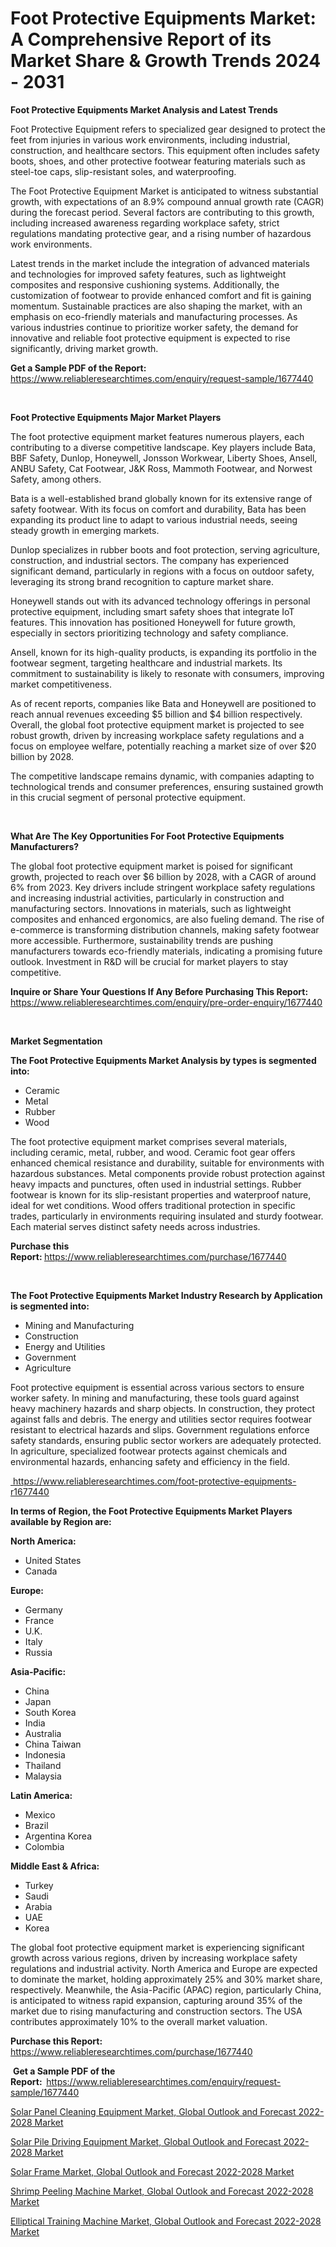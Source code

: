 <p><h1>Foot Protective Equipments Market: A Comprehensive Report of its Market Share & Growth Trends 2024 - 2031</h1></p><p><strong>Foot Protective Equipments Market Analysis and Latest Trends</strong></p>
<p><p>Foot Protective Equipment refers to specialized gear designed to protect the feet from injuries in various work environments, including industrial, construction, and healthcare sectors. This equipment often includes safety boots, shoes, and other protective footwear featuring materials such as steel-toe caps, slip-resistant soles, and waterproofing. </p><p>The Foot Protective Equipment Market is anticipated to witness substantial growth, with expectations of an 8.9% compound annual growth rate (CAGR) during the forecast period. Several factors are contributing to this growth, including increased awareness regarding workplace safety, strict regulations mandating protective gear, and a rising number of hazardous work environments. </p><p>Latest trends in the market include the integration of advanced materials and technologies for improved safety features, such as lightweight composites and responsive cushioning systems. Additionally, the customization of footwear to provide enhanced comfort and fit is gaining momentum. Sustainable practices are also shaping the market, with an emphasis on eco-friendly materials and manufacturing processes. As various industries continue to prioritize worker safety, the demand for innovative and reliable foot protective equipment is expected to rise significantly, driving market growth.</p></p>
<p><strong>Get a Sample PDF of the Report:&nbsp;</strong> <a href="https://www.reliableresearchtimes.com/enquiry/request-sample/1677440?utm_campaign=1612&utm_medium=2&utm_source=Github&utm_content=ia&utm_term=14102024&utm_id=foot-protective-equipments">https://www.reliableresearchtimes.com/enquiry/request-sample/1677440</a></p>
<p>&nbsp;</p>
<p><strong>Foot Protective Equipments Major Market Players</strong></p>
<p><p>The foot protective equipment market features numerous players, each contributing to a diverse competitive landscape. Key players include Bata, BBF Safety, Dunlop, Honeywell, Jonsson Workwear, Liberty Shoes, Ansell, ANBU Safety, Cat Footwear, J&K Ross, Mammoth Footwear, and Norwest Safety, among others.</p><p>Bata is a well-established brand globally known for its extensive range of safety footwear. With its focus on comfort and durability, Bata has been expanding its product line to adapt to various industrial needs, seeing steady growth in emerging markets.</p><p>Dunlop specializes in rubber boots and foot protection, serving agriculture, construction, and industrial sectors. The company has experienced significant demand, particularly in regions with a focus on outdoor safety, leveraging its strong brand recognition to capture market share.</p><p>Honeywell stands out with its advanced technology offerings in personal protective equipment, including smart safety shoes that integrate IoT features. This innovation has positioned Honeywell for future growth, especially in sectors prioritizing technology and safety compliance.</p><p>Ansell, known for its high-quality products, is expanding its portfolio in the footwear segment, targeting healthcare and industrial markets. Its commitment to sustainability is likely to resonate with consumers, improving market competitiveness.</p><p>As of recent reports, companies like Bata and Honeywell are positioned to reach annual revenues exceeding $5 billion and $4 billion respectively. Overall, the global foot protective equipment market is projected to see robust growth, driven by increasing workplace safety regulations and a focus on employee welfare, potentially reaching a market size of over $20 billion by 2028.</p><p>The competitive landscape remains dynamic, with companies adapting to technological trends and consumer preferences, ensuring sustained growth in this crucial segment of personal protective equipment.</p></p>
<p>&nbsp;</p>
<p><strong>What Are The Key Opportunities For Foot Protective Equipments Manufacturers?</strong></p>
<p><p>The global foot protective equipment market is poised for significant growth, projected to reach over $6 billion by 2028, with a CAGR of around 6% from 2023. Key drivers include stringent workplace safety regulations and increasing industrial activities, particularly in construction and manufacturing sectors. Innovations in materials, such as lightweight composites and enhanced ergonomics, are also fueling demand. The rise of e-commerce is transforming distribution channels, making safety footwear more accessible. Furthermore, sustainability trends are pushing manufacturers towards eco-friendly materials, indicating a promising future outlook. Investment in R&D will be crucial for market players to stay competitive.</p></p>
<p><strong>Inquire or Share Your Questions If Any Before Purchasing This Report:</strong> <a href="https://www.reliableresearchtimes.com/enquiry/pre-order-enquiry/1677440?utm_campaign=1612&utm_medium=2&utm_source=Github&utm_content=ia&utm_term=14102024&utm_id=foot-protective-equipments">https://www.reliableresearchtimes.com/enquiry/pre-order-enquiry/1677440</a></p>
<p>&nbsp;</p>
<p><strong>Market Segmentation</strong></p>
<p><strong>The Foot Protective Equipments Market Analysis by types is segmented into:</strong></p>
<p><ul><li>Ceramic</li><li>Metal</li><li>Rubber</li><li>Wood</li></ul></p>
<p><p>The foot protective equipment market comprises several materials, including ceramic, metal, rubber, and wood. Ceramic foot gear offers enhanced chemical resistance and durability, suitable for environments with hazardous substances. Metal components provide robust protection against heavy impacts and punctures, often used in industrial settings. Rubber footwear is known for its slip-resistant properties and waterproof nature, ideal for wet conditions. Wood offers traditional protection in specific trades, particularly in environments requiring insulated and sturdy footwear. Each material serves distinct safety needs across industries.</p></p>
<p><strong>Purchase this Report:&nbsp;</strong><a href="https://www.reliableresearchtimes.com/purchase/1677440?utm_campaign=1612&utm_medium=2&utm_source=Github&utm_content=ia&utm_term=14102024&utm_id=foot-protective-equipments">https://www.reliableresearchtimes.com/purchase/1677440</a></p>
<p>&nbsp;</p>
<p><strong>The Foot Protective Equipments Market Industry Research by Application is segmented into:</strong></p>
<p><ul><li>Mining and Manufacturing</li><li>Construction</li><li>Energy and Utilities</li><li>Government</li><li>Agriculture</li></ul></p>
<p><p>Foot protective equipment is essential across various sectors to ensure worker safety. In mining and manufacturing, these tools guard against heavy machinery hazards and sharp objects. In construction, they protect against falls and debris. The energy and utilities sector requires footwear resistant to electrical hazards and slips. Government regulations enforce safety standards, ensuring public sector workers are adequately protected. In agriculture, specialized footwear protects against chemicals and environmental hazards, enhancing safety and efficiency in the field.</p></p>
<p><a href="https://www.reliableresearchtimes.com/foot-protective-equipments-r1677440?utm_campaign=1612&utm_medium=2&utm_source=Github&utm_content=ia&utm_term=14102024&utm_id=foot-protective-equipments">&nbsp;https://www.reliableresearchtimes.com/foot-protective-equipments-r1677440</a></p>
<p><strong>In terms of Region, the Foot Protective Equipments Market Players available by Region are:</strong></p>
<p>
    <p> <strong> North America: </strong>
        <ul>
            <li>United States</li>
            <li>Canada</li>
        </ul>
        </p> 
    <p> <strong> Europe: </strong>
        <ul>
            <li>Germany</li>
            <li>France</li>
            <li>U.K.</li>
            <li>Italy</li>
            <li>Russia</li>
        </ul>
        </p> 
    <p> <strong> Asia-Pacific: </strong>
        <ul>
            <li>China</li>
            <li>Japan</li>
            <li>South Korea</li>
            <li>India</li>
            <li>Australia</li>
            <li>China Taiwan</li>
            <li>Indonesia</li>
            <li>Thailand</li>
            <li>Malaysia</li>
        </ul>
        </p> 
    <p> <strong> Latin America: </strong>
        <ul>
            <li>Mexico</li>
            <li>Brazil</li>
            <li>Argentina Korea</li>
            <li>Colombia</li>
        </ul>
        </p> 
    <p> <strong> Middle East & Africa: </strong>
        <ul>
            <li>Turkey</li>
            <li>Saudi</li>
            <li>Arabia</li>
            <li>UAE</li>
            <li>Korea</li>
        </ul>
    </p>
    </p>
<p><p>The global foot protective equipment market is experiencing significant growth across various regions, driven by increasing workplace safety regulations and industrial activity. North America and Europe are expected to dominate the market, holding approximately 25% and 30% market share, respectively. Meanwhile, the Asia-Pacific (APAC) region, particularly China, is anticipated to witness rapid expansion, capturing around 35% of the market due to rising manufacturing and construction sectors. The USA contributes approximately 10% to the overall market valuation.</p></p>
<p><strong>Purchase this Report: </strong><a href="https://www.reliableresearchtimes.com/purchase/1677440?utm_campaign=1612&utm_medium=2&utm_source=Github&utm_content=ia&utm_term=14102024&utm_id=foot-protective-equipments">https://www.reliableresearchtimes.com/purchase/1677440</a></p>
<p>&nbsp;<strong>Get a Sample PDF of the Report:&nbsp;&nbsp;</strong><a href="https://www.reliableresearchtimes.com/enquiry/request-sample/1677440?utm_campaign=1612&utm_medium=2&utm_source=Github&utm_content=ia&utm_term=14102024&utm_id=foot-protective-equipments">https://www.reliableresearchtimes.com/enquiry/request-sample/1677440</a></p>
<p><strong></strong></p>
<p><p><a href="https://www.linkedin.com/pulse/solar-panel-cleaning-equipment-market-global-outlook-forecast-d1bqf?trk=public_post_embed_feed-article-content&utm_campaign=1612&utm_medium=2&utm_source=Github&utm_content=ia&utm_term=14102024&utm_id=foot-protective-equipments">Solar Panel Cleaning Equipment Market, Global Outlook and Forecast 2022-2028 Market</a></p><p><a href="https://www.linkedin.com/pulse/insights-solar-pile-driving-equipment-market-global-outlook-forecast-c23zf?trk=public_post_embed_feed-article-content&utm_campaign=1612&utm_medium=2&utm_source=Github&utm_content=ia&utm_term=14102024&utm_id=foot-protective-equipments">Solar Pile Driving Equipment Market, Global Outlook and Forecast 2022-2028 Market</a></p><p><a href="https://www.linkedin.com/pulse/solar-frame-market-global-outlook-forecast-2022-2028-innovations-196uf?trk=public_post_embed_feed-article-content&utm_campaign=1612&utm_medium=2&utm_source=Github&utm_content=ia&utm_term=14102024&utm_id=foot-protective-equipments">Solar Frame Market, Global Outlook and Forecast 2022-2028 Market</a></p><p><a href="https://www.linkedin.com/pulse/shrimp-peeling-machine-market-global-outlook-forecast-2022-2028-feluf?trk=public_post_embed_feed-article-content&utm_campaign=1612&utm_medium=2&utm_source=Github&utm_content=ia&utm_term=14102024&utm_id=foot-protective-equipments">Shrimp Peeling Machine Market, Global Outlook and Forecast 2022-2028 Market</a></p><p><a href="https://www.linkedin.com/pulse/global-elliptical-training-machine-market-outlook-forecast-2022-2028-cytzf?trk=public_post_embed_feed-article-content&utm_campaign=1612&utm_medium=2&utm_source=Github&utm_content=ia&utm_term=14102024&utm_id=foot-protective-equipments">Elliptical Training Machine Market, Global Outlook and Forecast 2022-2028 Market</a></p></p>